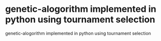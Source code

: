 # genetic-alogorithm implemented in python using tournament selection
genetic-alogorithm implemented in python using tournament selection
